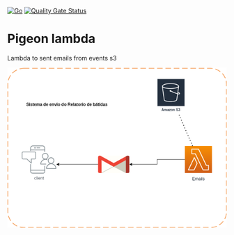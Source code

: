 [![Go](https://github.com/ArianeASA/pigeon-app/actions/workflows/deployment.yml/badge.svg?branch=master)](https://github.com/ArianeASA/pigeon-app/actions/workflows/deployment.yml)
[![Quality Gate Status](https://sonarcloud.io/api/project_badges/measure?project=ArianeASA_pigeon-app&metric=alert_status)](https://sonarcloud.io/summary/new_code?id=ArianeASA_pigeon-app)
# Pigeon lambda
Lambda to sent emails from events s3

![img.png](img.png)
